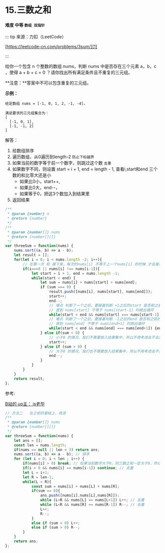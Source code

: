 # 15.三数之和
#### 难度 中等  `数组 双指针`

::: tip
来源：力扣（LeetCode）

[https://leetcode-cn.com/problems/3sum/][1]

[1]:https://leetcode-cn.com/problems/3sum/
:::

给你一个包含 n 个整数的数组 nums，判断 nums 中是否存在三个元素 a，b，c ，使得 a + b + c = 0 ？请你找出所有满足条件且不重复的三元组。

**注意：**答案中不可以包含重复的三元组。

**示例：**

```
给定数组 nums = [-1, 0, 1, 2, -1, -4]，

满足要求的三元组集合为：
[
  [-1, 0, 1],
  [-1, -1, 2]
]
```

解答：
1. 给数组排序
2. 遍历数组，从0遍历到length-2   `防止下标越界`
3. 如果当前的数字等于前一个数字，则跳过这个数     `去重`
4. 如果数字不同，则设置 start = i + 1, end = length - 1, 查看i,start和end 三个数的和比零大还是小
   - 如果比0小，start++,
   - 如果比0大，end--，
   - 如果等于0，把这3个数加入到结果里
5. 返回结果
``` js
/**
 * @param {number} n
 * @return {number}
 */
/**
 * @param {number[]} nums
 * @return {number[][]}
 */
var threeSum = function(nums) {
    nums.sort((a, b) => a - b);
    let result = [];
    for(let i = 0; i < nums.length -2; i++){
        // 在第一次 和 接下来，每次的nums[i] 不等于上一个nums[i] 的时候 才会接着往下走    --去重点1
        if(i===0 || nums[i] !== nums[i-1]){
            let start = i + 1, end = nums.length -1;
            while(start < end) {
                let sum = nums[i] + nums[start] + nums[end];
                if (sum === 0) {
                    result.push([nums[i], nums[start], nums[end]]);
                    start++;
                    end--;
                    // 难点 判断了一个之后，要接着判断 +1之后的start 是否和之前的start 相等，相等的话要跳过   --去重点2
                    // 直到 nums[start] 不等于 nums[start-1] 时跳出循环
                    while(start < end && nums[start] === nums[start-1]) {start++;}
                    // 难点 判断了一个之后，要接着判断 -1之后的end 是否和之前的end 相等，相等的话要跳过   --去重点3
                    // 直到 nums[end] 不等于 nums[end+1] 时跳出循环
                    while(start < end && nums[end] === nums[end+1]) {end--;}
                } else if(sum < 0) {
                    // 小于0 的情况，我们不需要放入结果集中，所以不用考虑去不去重的问题，直接start++
                    start++;
                } else if (sum > 0) {
                    // 大于0 的情况，我们也不需要放入结果集中，所以不用考虑去不去重的问题，直接start++
                    end--;
                }
            }
        }
    }
    return result;
};
```


参考:

[B站的 up主： js老毕](https://www.bilibili.com/video/BV15J41167kn?from=search&seid=5041915909005565424)

``` js
// 方法二   在之前的基础上，改进
/**
 * @param {number[]} nums
 * @return {number[][]}
 */
var threeSum = function(nums) {
    let ans = [];
    const len = nums.length;
    if(nums == null || len < 3) return ans;
    nums.sort((a, b) => a - b); // 排序
    for (let i = 0; i < len ; i++) {
        if(nums[i] > 0) break; // 如果当前数字大于0，则三数之和一定大于0，所以结束循环
        if(i > 0 && nums[i] == nums[i-1]) continue; // 去重
        let L = i+1;
        let R = len-1;
        while(L < R){
            const sum = nums[i] + nums[L] + nums[R];
            if(sum == 0){
                ans.push([nums[i],nums[L],nums[R]]);
                while (L<R && nums[L] == nums[L+1]) L++; // 去重
                while (L<R && nums[R] == nums[R-1]) R--; // 去重
                L++;
                R--;
            }
            else if (sum < 0) L++;
            else if (sum > 0) R--;
        }
    }        
    return ans;
};

```
